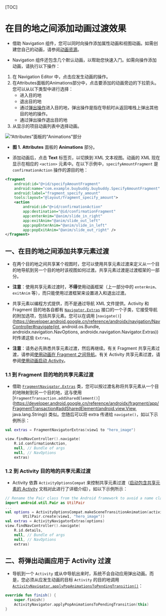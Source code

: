 [TOC]

# 在目的地之间添加动画过渡效果

* 借助 Navigation 组件，您可以同时向操作添加属性动画和视图动画。如需创建您自己的动画，请参阅[动画资源](https://developer.android.google.cn/guide/topics/resources/animation-resource)。

* Navigation 组件还包含几个默认动画，以帮助您快速入门。如需向操作添加动画，请执行以下操作：

1. 在 Navigation Editor 中，点击应发生动画的操作。
2. 在Attributes面板的Animations部分中，点击要添加的动画旁边的下拉箭头。您可以从以下类型中进行选择：
   - 进入目的地
   - 退出目的地
   - 通过[弹出操作](https://developer.android.google.cn/guide/navigation/navigation-navigate#pop)进入目的地，弹出操作是指在导航时从返回堆栈上弹出其他目的地的操作。
   - 通过弹出操作退出目的地
3. 从显示的项目动画列表中选择动画。

![“Attributes”面板的“Animations”部分](https://developer.android.google.cn/images/guide/navigation/animation-attributes.png)

* **图 1.** **Attributes** 面板的 **Animations** 部分。

* 添加动画后，点击 **Text** 标签页，以切换到 XML 文本视图。动画的 XML 现在显示在相应的 `<action>` 元素中。在以下示例中，`specifyAmountFragment` 是 `confirmationAction` 操作的源目的地：

```xml
<fragment
    android:id="@+id/specifyAmountFragment"
    android:name="com.example.buybuddy.buybuddy.SpecifyAmountFragment"
    android:label="fragment_specify_amount"
    tools:layout="@layout/fragment_specify_amount">
    <action
        android:id="@+id/confirmationAction"
        app:destination="@id/confirmationFragment"
        app:enterAnim="@anim/slide_in_right"
        app:exitAnim="@anim/slide_out_left"
        app:popEnterAnim="@anim/slide_in_left"
        app:popExitAnim="@anim/slide_out_right" />
</fragment>
```

## 一、在目的地之间添加共享元素过渡

* 在两个目的地之间共享某个视图时，您可以使用共享元素过渡来定义从一个目的地导航到另一个目的地时该视图如何过渡。共享元素过渡是过渡框架的一部分。

* **注意**：使用共享元素过渡时，**不得**使用动画框架（上一部分中的 `enterAnim`、`exitAnim` 等），而只能使用过渡框架来设置进入和退出过渡。

* 共享元素以编程方式提供，而不是通过导航 XML 文件提供。Activity 和 Fragment 目的地各自都有 [`Navigator.Extras`](https://developer.android.google.cn/reference/androidx/navigation/Navigator.Extras) 接口的一个子类，它接受导航的附加选项，包括共享元素。您可以在调用 [`navigate()`](https://developer.android.google.cn/reference/androidx/navigation/NavController#navigate(int, android.os.Bundle, androidx.navigation.NavOptions, androidx.navigation.Navigator.Extras)) 时传递这些 `Extras`。

* **注意**：请务必先熟悉共享元素过渡，然后再继续。有关 Fragment 共享元素过渡，请参阅[使用动画在 Fragment 之间导航](https://developer.android.google.cn/training/basics/fragments/animate)。有关 Activity 共享元素过渡，请参阅[使用动画启动 Activity](https://developer.android.google.cn/training/transitions/start-activity#start-with-element)。

### 1.1 到 Fragment 目的地的共享元素过渡

* 借助 [`FragmentNavigator.Extras`](https://developer.android.google.cn/reference/androidx/navigation/fragment/FragmentNavigator.Extras) 类，您可以按过渡名称将共享元素从一个目的地映射到另一个目的地，这与使用 [`FragmentTransaction.addSharedElement()`](https://developer.android.google.cn/reference/androidx/fragment/app/FragmentTransaction#addSharedElement(android.view.View, java.lang.String)) 类似。您随后可以将 extra 传递给 `navigate()`，如以下示例所示：

```kotlin
val extras = FragmentNavigatorExtras(view1 to "hero_image")

view.findNavController().navigate(
    R.id.confirmationAction,
    null, // Bundle of args
    null, // NavOptions
    extras)
```

### 1.2 到 Activity 目的地的共享元素过渡

* Activity 依靠 `ActivityOptionsCompat` 来控制共享元素过渡（[启动包含共享元素的 Activity](https://developer.android.google.cn/training/transitions/start-activity#start-transition) 文档对此进行了详细介绍），如以下示例所示：

```kotlin
// Rename the Pair class from the Android framework to avoid a name clash
import android.util.Pair as UtilPair
...
val options = ActivityOptionsCompat.makeSceneTransitionAnimation(activity,
        UtilPair.create(view1, "hero_image"))
val extras = ActivityNavigatorExtras(options)
view.findNavController().navigate(
    R.id.details,
    null, // Bundle of args
    null, // NavOptions
    extras)
```

## 二、将弹出动画应用于 Activity 过渡

* 导航到一个 `Activity` 或从中导航出来时，系统不会自动应用弹出动画。而是，您必须从应发生动画的目标 `Activity` 的目的地调用 [`ActivityNavigator.applyPopAnimationsToPendingTransition()`](https://developer.android.google.cn/reference/androidx/navigation/ActivityNavigator#applyPopAnimationsToPendingTransition(android.app.Activity))：

```kotlin
override fun finish() {
    super.finish()
    ActivityNavigator.applyPopAnimationsToPendingTransition(this)
}
```